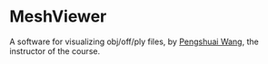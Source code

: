 # MeshViewer

A software for visualizing obj/off/ply files, by [Pengshuai Wang](https://wang-ps.github.io/), the instructor of the course.
